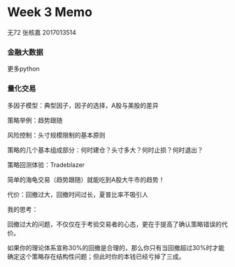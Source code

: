 # Week 3 Memo 
无72 张核嘉 2017013514

### 金融大数据

更多python

### 量化交易

多因子模型：典型因子，因子的选择，A股与美股的差异

策略举例：趋势跟随

风险控制：头寸规模限制的基本原则

策略的几个基本组成部分：何时建仓？头寸多大？何时止损？何时退出？

策略回测体验：Tradeblazer

简单的海龟交易（趋势跟随）就能吃到A股大牛市的趋势！

代价：回撤过大，回撤时间过长，夏普比率不吸引人

我的思考：

回撤过大的问题，不仅仅在于考验交易者的心态，更在于提高了确认策略错误的代价。

如果你的理论体系宣称30%的回撤是合理的，那么你只有当回撤超过30%时才能确定这个策略存在结构性问题；但此时你的本钱已经亏掉了三成。